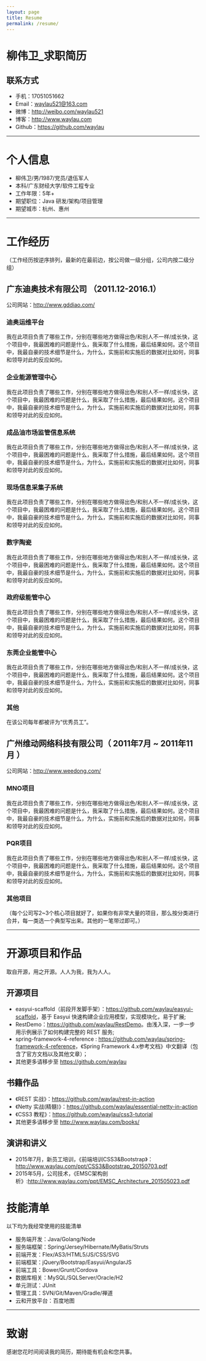 ```yaml
---
layout: page
title: Resume
permalink: /resume/
---
```


# 柳伟卫_求职简历

## 联系方式

* 手机：17051051662
* Email：[waylau521@163.com](mailto:waylau521@163.com)
* 微博：<http://weibo.com/waylau521>
* 博客：<http://www.waylau.com>
* Github：<https://github.com/waylau>

---

# 个人信息

* 柳伟卫/男/1987/党员/退伍军人
* 本科/广东财经大学/软件工程专业
* 工作年限：5年+
* 期望职位：Java 研发/架构/项目管理
* 期望城市：杭州、惠州

---

# 工作经历
（工作经历按逆序排列，最新的在最前边，按公司做一级分组，公司内按二级分组）

## 广东迪奥技术有限公司 （2011.12-2016.1）

公司网站：<http://www.gddiao.com/>

### 迪奥运维平台

我在此项目负责了哪些工作，分别在哪些地方做得出色/和别人不一样/成长快，这个项目中，我最困难的问题是什么，我采取了什么措施，最后结果如何。这个项目中，我最自豪的技术细节是什么，为什么，实施前和实施后的数据对比如何，同事和领导对此的反应如何。


### 企业能源管理中心

我在此项目负责了哪些工作，分别在哪些地方做得出色/和别人不一样/成长快，这个项目中，我最困难的问题是什么，我采取了什么措施，最后结果如何。这个项目中，我最自豪的技术细节是什么，为什么，实施前和实施后的数据对比如何，同事和领导对此的反应如何。

### 成品油市场监管信息系统

我在此项目负责了哪些工作，分别在哪些地方做得出色/和别人不一样/成长快，这个项目中，我最困难的问题是什么，我采取了什么措施，最后结果如何。这个项目中，我最自豪的技术细节是什么，为什么，实施前和实施后的数据对比如何，同事和领导对此的反应如何。

### 现场信息采集子系统

我在此项目负责了哪些工作，分别在哪些地方做得出色/和别人不一样/成长快，这个项目中，我最困难的问题是什么，我采取了什么措施，最后结果如何。这个项目中，我最自豪的技术细节是什么，为什么，实施前和实施后的数据对比如何，同事和领导对此的反应如何。

### 数字陶瓷

我在此项目负责了哪些工作，分别在哪些地方做得出色/和别人不一样/成长快，这个项目中，我最困难的问题是什么，我采取了什么措施，最后结果如何。这个项目中，我最自豪的技术细节是什么，为什么，实施前和实施后的数据对比如何，同事和领导对此的反应如何。

### 政府级能管中心

我在此项目负责了哪些工作，分别在哪些地方做得出色/和别人不一样/成长快，这个项目中，我最困难的问题是什么，我采取了什么措施，最后结果如何。这个项目中，我最自豪的技术细节是什么，为什么，实施前和实施后的数据对比如何，同事和领导对此的反应如何。

### 东莞企业能管中心

我在此项目负责了哪些工作，分别在哪些地方做得出色/和别人不一样/成长快，这个项目中，我最困难的问题是什么，我采取了什么措施，最后结果如何。这个项目中，我最自豪的技术细节是什么，为什么，实施前和实施后的数据对比如何，同事和领导对此的反应如何。

### 其他

在该公司每年都被评为“优秀员工”。

 
## 广州维动网络科技有限公司（ 2011年7月 ~ 2011年11月 ）

公司网站：<http://www.weedong.com/>

### MNO项目 
我在此项目负责了哪些工作，分别在哪些地方做得出色/和别人不一样/成长快，这个项目中，我最困难的问题是什么，我采取了什么措施，最后结果如何。这个项目中，我最自豪的技术细节是什么，为什么，实施前和实施后的数据对比如何，同事和领导对此的反应如何。


### PQR项目 
我在此项目负责了哪些工作，分别在哪些地方做得出色/和别人不一样/成长快，这个项目中，我最困难的问题是什么，我采取了什么措施，最后结果如何。这个项目中，我最自豪的技术细节是什么，为什么，实施前和实施后的数据对比如何，同事和领导对此的反应如何。


### 其他项目

（每个公司写2~3个核心项目就好了，如果你有非常大量的项目，那么按分类进行合并，每一类选一个典型写出来。其他的一笔带过即可。）

---

# 开源项目和作品

取自开源，用之开源。人人为我，我为人人。

## 开源项目

- easyui-scaffold（前段开发脚手架）：<https://github.com/waylau/easyui-scaffold>，基于 Easyui 快速构建企业应用模型，实现模块化，易于扩展;
- RestDemo：<https://github.com/waylau/RestDemo>。由浅入深，一步一步用示例展示了如何构建完整的 REST 服务;
- spring-framework-4-reference : <https://github.com/waylau/spring-framework-4-reference>，《Spring Framework 4.x参考文档》中文翻译（包含了官方文档以及其他文章）；
- 其他更多请移步至 <https://github.com/waylau>

## 书籍作品

* 《REST 实战》：<https://github.com/waylau/rest-in-action>
* 《Netty 实战(精髓)》：<https://github.com/waylau/essential-netty-in-action>
* 《CSS3 教程》：<https://github.com/waylau/css3-tutorial>
* 其他更多请移步至 <http://www.waylau.com/books/>

## 演讲和讲义

* 2015年7月，新员工培训，《前端培训CSS3&Bootstrap》：<http://www.waylau.com/ppt/CSS3&Bootstrap_20150703.pdf>
* 2015年5月，公司技术，《EMSC架构剖析》:<http://www.waylau.com/ppt/EMSC_Architecture_201505023.pdf>

# 技能清单

以下均为我经常使用的技能清单

- 服务端开发：Java/Golang/Node
- 服务端框架：Spring/Jersey/Hibernate/MyBatis/Struts
- 前端开发：Flex/AS3/HTML5/JS/CSS/SVG
- 前端框架：jQuery/Bootstrap/Easyui/AngularJS
- 前端工具：Bower/Grunt/Cordova
- 数据库相关：MySQL/SQLServer/Oracle/H2
- 单元测试：JUnit 
- 管理工具：SVN/Git/Maven/Gradle/禅道
- 云和开放平台：百度地图


---

# 致谢

感谢您花时间阅读我的简历，期待能有机会和您共事。
